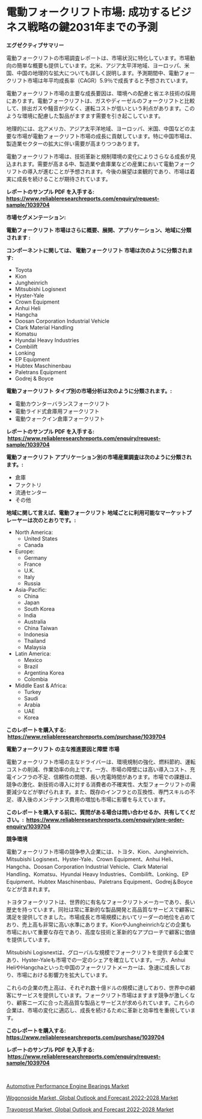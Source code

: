 <p><h1>電動フォークリフト市場: 成功するビジネス戦略の鍵2031年までの予測</h1></p><p><strong>エグゼクティブサマリー</strong></p>
<p><p>電動フォークリフトの市場調査レポートは、市場状況に特化しています。市場動向の簡単な概要も提供しています。北米、アジア太平洋地域、ヨーロッパ、米国、中国の地理的な拡大についても詳しく説明します。予測期間中、電動フォークリフト市場は年平均成長率（CAGR）5.9％で成長すると予想されています。</p><p>電動フォークリフト市場の主要な成長要因は、環境への配慮と省エネ技術の採用にあります。電動フォークリフトは、ガスやディーゼルのフォークリフトと比較して、排出ガスや騒音が少なく、運転コストが低いという利点があります。このような環境に配慮した製品がますます需要を引き起こしています。</p><p>地理的には、北アメリカ、アジア太平洋地域、ヨーロッパ、米国、中国などの主要な市場が電動フォークリフト市場の成長に貢献しています。特に中国市場は、製造業セクターの拡大に伴い需要が高まりつつあります。</p><p>電動フォークリフト市場は、技術革新と規制環境の変化によりさらなる成長が見込まれます。需要が高まる中、製造業や倉庫業などの産業において電動フォークリフトの導入が進むことが予想されます。今後の展望は楽観的であり、市場は着実に成長を続けることが期待されています。</p></p>
<p><strong>レポートのサンプル PDF を入手する: <a href="https://www.reliableresearchreports.com/enquiry/request-sample/1039704">https://www.reliableresearchreports.com/enquiry/request-sample/1039704</a></strong></p>
<p><strong>市場セグメンテーション:</strong></p>
<p><strong> 電動フォークリフト 市場はさらに概要、展開、アプリケーション、地域に分類されます :</strong></p>
<p><strong>コンポーネントに関しては、 電動フォークリフト 市場は次のように分類されます: &nbsp;</strong></p>
<p><ul><li>Toyota</li><li>Kion</li><li>Jungheinrich</li><li>Mitsubishi Logisnext</li><li>Hyster-Yale</li><li>Crown Equipment</li><li>Anhui Heli</li><li>Hangcha</li><li>Doosan Corporation Industrial Vehicle</li><li>Clark Material Handling</li><li>Komatsu</li><li>Hyundai Heavy Industries</li><li>Combilift</li><li>Lonking</li><li>EP Equipment</li><li>Hubtex Maschinenbau</li><li>Paletrans Equipment</li><li>Godrej & Boyce</li></ul></p>
<p><strong> 電動フォークリフト タイプ別の市場分析は次のように分類されます。:</strong></p>
<p><ul><li>電動カウンターバランスフォークリフト</li><li>電動ライド式倉庫用フォークリフト</li><li>電動ウォークイン倉庫フォークリフト</li></ul></p>
<p><strong>レポートのサンプル PDF を入手する: &nbsp;<a href="https://www.reliableresearchreports.com/enquiry/request-sample/1039704">https://www.reliableresearchreports.com/enquiry/request-sample/1039704</a></strong></p>
<p><strong> 電動フォークリフト アプリケーション別の市場産業調査は次のように分類されます。:</strong></p>
<p><ul><li>倉庫</li><li>ファクトリ</li><li>流通センター</li><li>その他</li></ul></p>
<p><strong>地域に関して言えば、電動フォークリフト 地域ごとに利用可能なマーケットプレーヤーは次のとおりです。:</strong></p>
<p><ul>
    <li>
        North America:
        <ul>
            <li>United States</li>
            <li>Canada</li>
        </ul>
    </li>
    <li>
        Europe:
        <ul>
            <li>Germany</li>
            <li>France</li>
            <li>U.K.</li>
            <li>Italy</li>
            <li>Russia</li>
        </ul>
    </li>
    <li>
        Asia-Pacific:
        <ul>
            <li>China</li>
            <li>Japan</li>
            <li>South Korea</li>
            <li>India</li>
            <li>Australia</li>
            <li>China Taiwan</li>
            <li>Indonesia</li>
            <li>Thailand</li>
            <li>Malaysia</li>
        </ul>
    </li>
    <li>
        Latin America:
        <ul>
            <li>Mexico</li>
            <li>Brazil</li>
            <li>Argentina Korea</li>
            <li>Colombia</li>
        </ul>
    </li>
    <li>
        Middle East & Africa:
        <ul>
            <li>Turkey</li>
            <li>Saudi</li>
            <li>Arabia</li>
            <li>UAE</li>
            <li>Korea</li>
        </ul>
    </li>
    </ul></p>
<p><strong>このレポートを購入する: &nbsp;<a href="https://www.reliableresearchreports.com/purchase/1039704">https://www.reliableresearchreports.com/purchase/1039704</a></strong></p>
<p><strong>電動フォークリフト の主な推進要因と障壁 市場</strong></p>
<p><p>電動フォークリフト市場の主なドライバーは、環境規制の強化、燃料節約、運転コストの削減、作業効率の向上です。一方、市場の障壁には高い導入コスト、充電インフラの不足、信頼性の問題、長い充電時間があります。市場での課題は、競争の激化、新技術の導入に対する消費者の不確実性、大型フォークリフトの需要減少などが挙げられます。また、既存のインフラとの互換性、専門スキルの不足、導入後のメンテナンス費用の増加も市場に影響を与えています。</p></p>
<p><strong>このレポートを購入する前に、質問がある場合は問い合わせるか、共有してください。:&nbsp; <a href="https://www.reliableresearchreports.com/enquiry/pre-order-enquiry/1039704">https://www.reliableresearchreports.com/enquiry/pre-order-enquiry/1039704</a></strong></p>
<p><strong>競争環境</strong></p>
<p><p>電動フォークリフト市場の競争参入企業には、トヨタ、Kion、Jungheinrich、Mitsubishi Logisnext、Hyster-Yale、Crown Equipment、Anhui Heli、Hangcha、Doosan Corporation Industrial Vehicle、Clark Material Handling、Komatsu、Hyundai Heavy Industries、Combilift、Lonking、EP Equipment、Hubtex Maschinenbau、Paletrans Equipment、Godrej＆Boyceなどが含まれます。</p><p>トヨタフォークリフトは、世界的に有名なフォークリフトメーカーであり、長い歴史を持っています。同社は常に革新的な製品開発と高品質なサービスで顧客に満足を提供してきました。市場成長と市場規模においてリーダーの地位を占めており、売上高も非常に高い水準にあります。KionやJungheinrichなどの企業も市場において重要な存在であり、高度な技術と革新的なアプローチで顧客に価値を提供しています。</p><p>Mitsubishi Logisnextは、グローバルな規模でフォークリフトを提供する企業であり、Hyster-Yaleも市場での一定のシェアを確立しています。一方、Anhui HeliやHangchaといった中国のフォークリフトメーカーは、急速に成長しており、市場における影響力を拡大しています。</p><p>これらの企業の売上高は、それぞれ数十億ドルの規模に達しており、世界中の顧客にサービスを提供しています。フォークリフト市場はますます競争が激しくなり、顧客ニーズに合った高品質な製品とサービスが求められています。これらの企業は、市場の変化に適応し、成長を続けるために革新と効率性を重視しています。</p></p>
<p><strong>このレポートを購入する: &nbsp; <a href="https://www.reliableresearchreports.com/purchase/1039704">https://www.reliableresearchreports.com/purchase/1039704</a></strong></p>
<p><strong>レポートのサンプル PDF を入手する: &nbsp;<a href="https://www.reliableresearchreports.com/enquiry/request-sample/1039704">https://www.reliableresearchreports.com/enquiry/request-sample/1039704</a></strong><strong></strong></p>
<p>&nbsp;</p>
<p><p><a href="https://github.com/Glendatilghmankmgz0rbhwpy/Market-Research-Report-List-1/blob/main/automotive-performance-engine-bearings-market.md">Automotive Performance Engine Bearings Market</a></p><p><a href="https://view.publitas.com/reportprime-1/wogonoside-market-global-outlook-and-forecast-2022-2028-market-size-and-examines-its-market-scope-with-a-primary-focus-on-growth-opportunities-and-forecasted-trends-spanning-from-2023-to-2030/">Wogonoside Market, Global Outlook and Forecast 2022-2028 Market</a></p><p><a href="https://view.publitas.com/reportprime-1/travoprost-market-global-outlook-and-forecast-2022-2028-market-size-market-share-and-global-market-analysis-report-2023-2030/">Travoprost Market, Global Outlook and Forecast 2022-2028 Market</a></p></p>